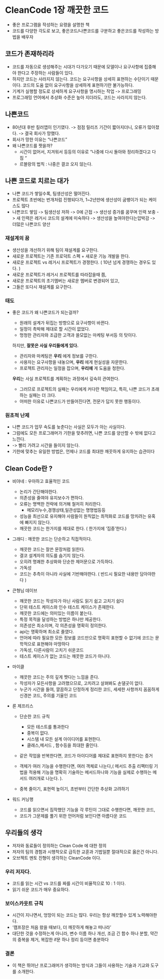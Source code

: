 # CleanCode 1장 깨끗한 코드
- 좋은 프로그램을 작성하는 요령을 설명한 책
- 코드를 다양한 각도로 보고, 좋은코드/나쁜코드를 구분하고 좋은코드를 작성하는 방법을 배우자
## 코드가 존재하리라
- 코드를 자동으로 생성해주는 시대가 다가오기 때문에 모델이나 요구사항에 집중해야 한다고 주장하는 사람들이 있다.
- 하지만 코드는 사라지지 않는다. 코드는 요구사항을 상세히 표현하는 수단이기 때문이다.  코드의 도움 없이 요구사항을 상세하게 표현하기란 불가능하다. 
- 기계가 실행할 정도로 상세하게 요구사항을 명시하는 작업 -> 프로그래밍
- 프로그래밍 언어에서 추상화 수준은 높아 지더라도, 코드는 사라지지 않는다.

## 나쁜코드
- 80년대 후반 킬러앱이 인기였다. -> 점점 릴리즈 기간이 짧아지더니, 오류가 많아졌다. -> 결국 회사가 망했다.
- 회사가 망한 이유는 “나쁜코드”
- 왜 나쁜코드를 짯을까? 
	- 시간이 없어서,  지겨워서 등등의 이유로  “나중에 다시 돌아와 정리하겠다고 다짐 “ 
	- 르블랑의 법칙 : 나중은 결코 오지 않는다.

## 나쁜 코드로 치르는 대가
- 나쁜 코드가 쌓일수록, 팀생산성은 떨어진다.
- 프로젝트 초반에는 번개처럼 진행되다가, 1~2년만에 생산성이 굼뱅이가 되는 케이스도 많다
- 나쁜코드 쌓임 -> 팀생산성 저하 -> 0에 근접 -> 생산성 증가를 꿈꾸며 인력 보충 -> 새 인력은 레거시 코드의 설계에 미숙하다 -> 생산성을 높여야한다는압박감 -> 더많은 나쁜코드 양산

### 재설계의 꿈
- 생산성을 개선하기 위해 팀이 재설계를 요구한다.
- 새로운 프로젝트는  기존 프로덕트 스펙 + 새로운 기능 개발을 한다.
- 새로운 프로젝트 vs 레거시 프로젝트가 경쟁한다. ( 10년 넘게 경쟁하는 경우도 있다. )
- 새로운 프로젝트가 레거시 프로젝트를 따라잡을때 쯤, 
- 새로운 프로젝트의 초기멤버는 새로운 멤버로 변경되어 있고, 
- 그들은 또다시 재설계를 요구한다. 


### 태도
- 좋은 코드가 왜 나쁜코드가 되는걸까?
	- 원래의 설계가 뒤집는 방향으로 요구사항이 바뀐다.
	- 일정이 촉박해 제대로 할 시간이 없었다.
	- 멍청한 관리자와 조급한 고객과 쓸모없는 마케팅 부서등 의 탓이다.

	하지만, **잘못은 사실 우리들에게 있다.**
 
	- 관리자와 마케팅은 **우리** 에게 정보를 구한다.
	- 사용자는 요구사항을 내놓으며, **우리** 에게 현실성을 자문한다.
	- 프로젝트 관리자는 일정을 잡으며, **우리에** 게 도움을 청한다.
	
	**우리**는 사실 프로젝트를 계획하는 과정에서 깊숙히 관여한다.
	- 그러므로 프로젝트의 실패는 우리에게 커다란 책임이고, 특히, 나쁜 코드가 초래하는 실패는 더 크다.  
	- 어떠한 이유로 나쁜코드가 만들어진다면, 전문가 답지 못한 행동이다.

### 원초적 난제
- 나쁜 코드가 업무 속도를 늦춘다는 사실은 모두가 아는 사실이다.
- 그럼에도 모든 프로그래머가 기한을 맞추려면, 나쁜 코드를 양산할 수 밖에 없다고 느낀다.
- -> 빨리 가려고 시간을 들이지 않는다.
- 기한에 맞추는 유일한 방법은, 언제나 코드를 최대한 깨끗하게 유지하는 습관이다


## Clean Code란 ?
- 비야네 : 우아하고 효율적인 코드 
	- 논리가 간단해야한다.
	- 의존성을 줄여야 유지보수가 편하다.
	- 오류는 명백한 전략에 의거해 철저히 처리한다.
		- 메모리누수,경쟁상태,일관성없는 명명법등등
	- 성능을 최선으로 유지해야 사람들이 원칙없는 최적화로 코드를 망치려는 유혹에 빠지지 않는다.
	- 깨끗한 코드는 한가지를 제대로 한다.  ( 한가지에 ‘집중’한다.)



- 그래디 : 깨끗한 코드는 단순하고 직접적이다.
	- 깨끗한 코드는 잘쓴 문장처럼 읽힌다.
	- 결코 설계자의 의도를 숨기지 않는다.
	- 오히려 명쾌한 추상화와 단순한 제어문으로 가득하다.
	- 가독성
	- 코드는 추측이 아니라 사실에 기반해야한다. ( 반드시 필요한 내용만 담아야한다 )


- 큰형님 데이브 
	- 꺠끗한 코드는 작성자가 아닌 사람도 읽기 쉽고 고치기 쉽다
	- 단위 테스트 케이스와 인수 테스트 케이스가 존재한다.
	- 깨끗한 코드에는 의미있는 이름이 붙는다.
	- 특정 목적을 달성하는 방법은 하나만 제공한다.
	- 의존성은 최소이며, 각 의존성을 명확히 정의한다.
	- api는 명확하며 최소로 줄였다.
	- 언어에 따라 필요한 모든 정보를 코드만으로 명확히 표현할 수 없기에 코드는 문학적으로 표현해야 마땅하다
	- 가독성, 다른사람이 고치기 쉬운코드
	- 테스트 케이스가 없는 코드는 깨끗한 코드가 아니다.


-  마이클 
	- 깨끗한 코드는 주의 깊게 짯다는 느낌을 준다.
	- 작성자가 모든사항을 고려했으므로,  고치려고 살펴봐도 손댈곳이 없다.
	- 누군가 시간을 들여, 깔끔하고 단정하게 정리한 코드, 세세한 사항까지 꼼꼼하게 신경쓴 코드, 주의를 기울인 코드

- 론 제프리스 
	- 단순한 코드 규칙
		- 모든 테스트를 통과한다
		- 중복이 없다.
		- 시스템 내 모든 설계 아이디어를 표현한다.
		- 클래스,메서드 , 함수등을 최대한 줄인다.

	- 같은 작업을 반복한다면, 코드가 아이디어를 제대로 표현하지 못한다는 증거
	- 객체가 여러 기능을 수행한다면, 여러 객체로 나눈다,( 메서드 추출 리팩터링 기법을 적용해 기능을 명확히 기술하는 메서드하나와 기능을 실제로 수행하는 메서드 여러개로 나눈다. ). 
	- 중복 줄이기, 표현력 높이기, 초반부터 간단한 추상화 고려하기

- 워드 커닝행
	- 코드를 읽으면서 짐작했던 기능을 각 루틴이 그대로 수행한다면, 깨끗한 코드,
	- 코드가 그문제를 풀기 위한 언어처럼 보인다면 아름다운 코드


## 우리들의 생각 
- 저자와 동료들이 정의하는 Clean Code 에 대한 정의
- 저자의 팀의 경험과 시행착오로 급득한 교훈과 기법일뿐 절대적으로 옳은건 아니다.
- 오브젝트 멘토 진형이 생각하는 CleanCode 이다.

### 우리 저자다.
- 코드를 읽는 시간 vs 코드를 짜를 시간이 비율적으로 10 : 1 이다.
- 읽기 쉬운 코드가 매우 중요하다.

### 보이스카웃트 규칙
- 시간이 지나면서, 엉망이 되는 코드는 많다. 우리는 항상 깨끗할수 있게 노력해야한다.
- ‘캠프장은 처음 왔을 때보다, 더 깨끗하게 해놓고 떠나라’ 
- 대단한 것을 수정하는게 아니라, 변수 이름 하나 개선, 조금 긴 함수 하나 분할, 약간의 중복을 제거, 복잡한 if문 하나 정리 등이면 충분하다

### 결론
- 이 책은 뛰어난 프로그래머가 생각하는 방식과 그들이 사용하는 기술과 기교와 도구를 소개한다. 






